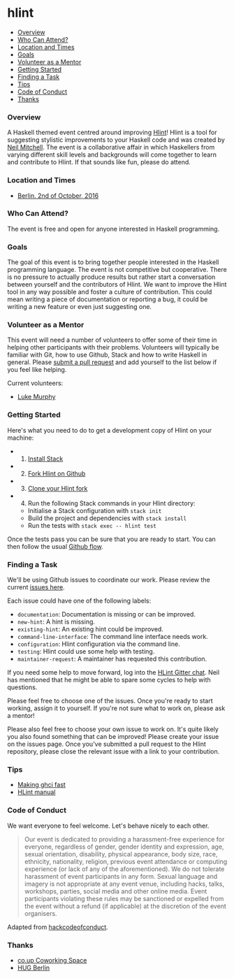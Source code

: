 # hlint

  - [Overview](#overview)
  - [Who Can Attend?](#who-can-attend)
  - [Location and Times](#location-and-times)
  - [Goals](#goals)
  - [Volunteer as a Mentor](#volunteer-as-a-mentor)
  - [Getting Started](#getting-started)
  - [Finding a Task](#finding-a-task)
  - [Tips](#tips)
  - [Code of Conduct](#code-of-conduct)
  - [Thanks](#thanks)

### Overview
A Haskell themed event centred around improving [Hlint]! Hlint is a tool for
suggesting stylistic improvements to your Haskell code and was created by [Neil
Mitchell]. The event is a collaborative affair in which Haskellers from varying
different skill levels and backgrounds will come together to learn and
contribute to Hlint. If that sounds like fun, please do attend.

[Hlint]: https://github.com/ndmitchell/hlint
[Neil Mitchell]: http://ndmitchell.com/

### Location and Times
  - [Berlin. 2nd of October, 2016]

[Berlin. 2nd of October, 2016]: http://www.meetup.com/berlinhug/events/234415953/

### Who Can Attend?
The event is free and open for anyone interested in Haskell programming.

### Goals
The goal of this event is to bring together people interested in the Haskell
programming language. The event is not competitive but cooperative. There is no
pressure to actually produce results but rather start a conversation between
yourself and the contributors of Hlint. We want to improve the Hlint tool in
any way possible and foster a culture of contribution. This could mean writing
a piece of documentation or reporting a bug, it could be writing a new feature
or even just suggesting one.

### Volunteer as a Mentor
This event will need a number of volunteers to offer some of their time in
helping other participants with their problems. Volunteers will typically be
familiar with Git, how to use Github, Stack and how to write Haskell in
general. Please [submit a pull request] and add yourself to the list below if
you feel like helping.

[submit a pull request]: https://github.com/haskellpeople/hlint/pulls

Current volunteers:

  - [Luke Murphy]

[Luke Murphy]: https://github.com/lwm

### Getting Started
Here's what you need to do to get a development copy of Hlint on your
machine:

  - 1) [Install Stack]
  - 2) [Fork Hlint on Github]
  - 3) [Clone your Hlint fork]
  - 4) Run the following Stack commands in your Hlint directory:
    - Initialise a Stack configuration with `stack init`
    - Build the project and dependencies with `stack install`
    - Run the tests with `stack exec -- hlint test`

[Install stack]: https://docs.haskellstack.org/en/stable/install_and_upgrade/
[Fork Hlint on Github]: https://github.com/ndmitchell/hlint#fork-destination-box
[Clone your Hlint fork]: https://help.github.com/articles/cloning-a-repository/

Once the tests pass you can be sure that you are ready to start. You can then
follow the usual [Github flow].

[Github flow]: https://guides.github.com/introduction/flow/

### Finding a Task
We'll be using Github issues to coordinate our work. Please review
the current [issues here].

[issues here]: https://github.com/haskellpeople/hlint/issues

Each issue could have one of the following labels:

  - `documentation`: Documentation is missing or can be improved.
  - `new-hint`: A hint is missing.
  - `existing-hint`: An existing hint could be improved.
  - `command-line-interface`: The command line interface needs work.
  - `configuration`: Hlint configuration via the command line.
  - `testing`: Hlint could use some help with testing.
  - `maintainer-request`: A maintainer has requested this contribution.

If you need some help to move forward, log into the [HLint Gitter chat]. Neil
has mentioned that he might be able to spare some cycles to help with
questions.

[HLint Gitter chat]: https://gitter.im/hlint/Lobby

Please feel free to choose one of the issues. Once you're ready to start
working, assign it to yourself. If you're not sure what to work on, please ask
a mentor!

Please also feel free to choose your own issue to work on. It's quite likely
you also found something that can be improved! Please create your issue on the
issues page. Once you've submitted a pull request to the Hlint repository,
please close the relevant issue with a link to your contribution.

### Tips

  - [Making ghci fast]
  - [HLint manual]

[Making ghci fast]: http://chrisdone.com/posts/making-ghci-fast
[HLint manual]: http://community.haskell.org/~ndm/darcs/hlint/hlint.htm

### Code of Conduct
We want everyone to feel welcome. Let's behave nicely to each other.

> Our event is dedicated to providing a harassment-free experience for
> everyone, regardless of gender, gender identity and expression, age, sexual
> orientation, disability, physical appearance, body size, race, ethnicity,
> nationality, religion, previous event attendance or computing experience
> (or lack of any of the aforementioned). We do not tolerate harassment of
> event participants in any form. Sexual language and imagery is not
> appropriate at any event venue, including hacks, talks, workshops,
> parties, social media and other online media. Event participants
> violating these rules may be sanctioned or expelled from the event
> without a refund (if applicable) at the discretion of the event
> organisers.

Adapted from [hackcodeofconduct].

[hackcodeofconduct]: http://hackcodeofconduct.org/

### Thanks
  - [co.up Coworking Space]
  - [HUG Berlin]

[co.up Coworking space]: http://co-up.de/
[HUG Berlin]: https://www.meetup.com/berlinhug/
